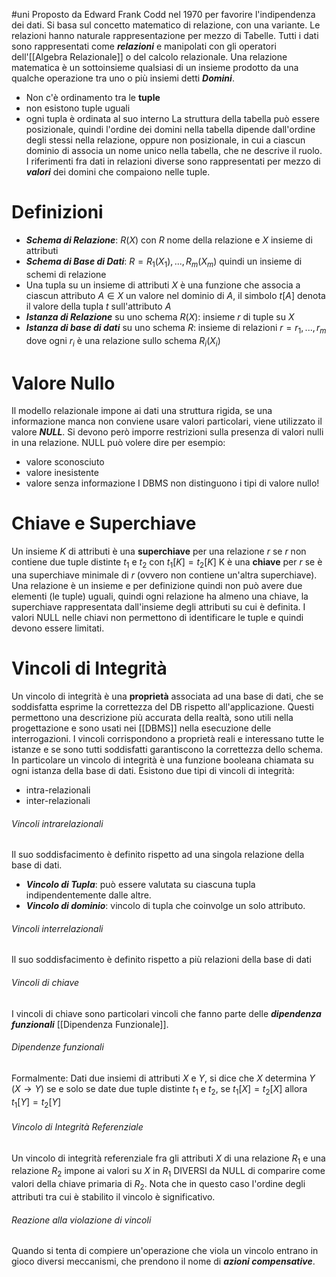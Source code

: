 #uni 
Proposto da Edward Frank Codd nel 1970 per favorire l'indipendenza dei dati. Si basa sul concetto matematico di relazione, con una variante. Le relazioni hanno naturale rappresentazione per mezzo di Tabelle.
Tutti i dati sono rappresentati  come ___relazioni___ e manipolati con gli operatori dell'[[Algebra Relazionale]] o del calcolo relazionale.
Una relazione matematica è un sottoinsieme qualsiasi di un insieme prodotto da una qualche operazione tra uno o più insiemi detti ___Domini___. 
- Non c'è ordinamento tra le __tuple__ 
- non esistono tuple uguali
- ogni tupla è ordinata al suo interno
La struttura della tabella può essere posizionale, quindi l'ordine dei domini nella tabella dipende dall'ordine degli stessi nella relazione, oppure non posizionale, in cui a ciascun dominio di associa un nome unico nella tabella, che ne descrive il ruolo.
I riferimenti fra dati in relazioni diverse sono rappresentati per mezzo di ___valori___ dei domini che compaiono nelle tuple. 
# Definizioni
- ___Schema di Relazione___: $R(X)$ con $R$ nome della relazione e $X$ insieme di attributi
- ___Schema di Base di Dati___: $R={R_1(X_1),...,R_m(X_m)}$ quindi un insieme di schemi di relazione
- Una tupla su un insieme di attributi $X$ è una funzione che associa a ciascun attributo $A \in X$ un valore nel dominio di $A$, il simbolo $t[A]$ denota il valore della tupla $t$ sull'attributo $A$ 
- ___Istanza di Relazione___ su uno schema $R(X)$: insieme $r$ di tuple su $X$ 
- ___Istanza di base di dati___ su uno schema $R$: insieme di relazioni $r={r_1,...,r_m}$ dove ogni $r_i$ è una relazione sullo schema $R_i(X_i)$ 
# Valore Nullo
Il modello relazionale impone ai dati una struttura rigida, se una informazione manca non conviene usare valori particolari, viene utilizzato il valore ___NULL___. Si devono però imporre restrizioni sulla presenza di valori nulli in una relazione.
NULL può volere dire per esempio:
- valore sconosciuto
- valore inesistente
- valore senza informazione
I DBMS non distinguono i tipi di valore nullo!
# Chiave e Superchiave
Un insieme $K$ di attributi è una __superchiave__ per una relazione $r$ se $r$ non contiene due tuple distinte $t_1$ e $t_2$ con $t_1[K]=t_2[K]$ 
K è una __chiave__ per $r$ se è una superchiave minimale di $r$  (ovvero non contiene un'altra superchiave).
Una relazione è un insieme e per definizione quindi non può avere due elementi (le tuple) uguali, quindi ogni relazione ha almeno una chiave, la superchiave rappresentata dall'insieme degli attributi su cui è definita.
I valori NULL nelle chiavi non permettono di identificare le tuple e quindi devono essere limitati.
# Vincoli di Integrità
Un vincolo di integrità è una __proprietà__ associata ad una base di dati, che se soddisfatta esprime la correttezza del DB rispetto all'applicazione.
Questi permettono una descrizione più accurata della realtà, sono utili nella progettazione e sono usati nei [[DBMS]] nella esecuzione delle interrogazioni.
I vincoli corrispondono a proprietà reali e interessano tutte le istanze e se sono tutti soddisfatti garantiscono la correttezza dello schema.
In particolare un vincolo di integrità è una funzione booleana chiamata su ogni istanza della base di dati.
Esistono due tipi di vincoli di integrità:
- intra-relazionali
- inter-relazionali
###### Vincoli intrarelazionali
Il suo soddisfacimento è definito rispetto ad una singola relazione della base di dati.
- ___Vincolo di Tupla___: può essere valutata su ciascuna tupla indipendentemente dalle altre.
- ___Vincolo di dominio___: vincolo di tupla che coinvolge un solo attributo.
###### Vincoli interrelazionali
Il suo soddisfacimento è definito rispetto a più relazioni della base di dati
###### Vincoli di chiave
I vincoli di chiave sono particolari vincoli che fanno parte delle ___dipendenza funzionali___ [[Dipendenza Funzionale]].
###### Dipendenze funzionali
Formalmente:
Dati due insiemi di attributi $X$ e $Y$, si dice che $X$ determina $Y$ ($X \to Y$) se e solo se date due tuple distinte $t_1$ e $t_2$, se $t_1[X]=t_2[X]$ allora $t_1[Y]=t_2[Y]$ 
###### Vincolo di Integrità Referenziale
Un vincolo di integrità referenziale fra gli attributi $X$ di una relazione $R_1$ e una relazione $R_2$ impone ai valori su $X$ in $R_1$ DIVERSI da NULL di comparire come valori della chiave primaria di $R_2$. Nota che in questo caso l'ordine degli attributi tra cui è stabilito il vincolo è significativo.
###### Reazione alla violazione di vincoli
Quando si tenta di compiere un'operazione che viola un vincolo entrano in gioco diversi meccanismi, che prendono il nome di ___azioni compensative___.